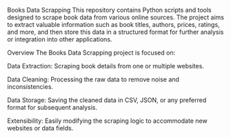 Books Data Scrapping
This repository contains Python scripts and tools designed to scrape book data from various online sources. The project aims to extract valuable information such as book titles, authors, prices, ratings, and more, and then store this data in a structured format for further analysis or integration into other applications.

Overview
The Books Data Scrapping project is focused on:

Data Extraction: Scraping book details from one or multiple websites.

Data Cleaning: Processing the raw data to remove noise and inconsistencies.

Data Storage: Saving the cleaned data in CSV, JSON, or any preferred format for subsequent analysis.

Extensibility: Easily modifying the scraping logic to accommodate new websites or data fields.
